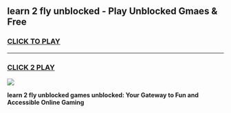 
## learn 2 fly unblocked - Play Unblocked Gmaes & Free
<h3>
<a href="https://news.freeplayer.one?title=learn_2_fly_unblocked&ref=16F">CLICK TO PLAY</a></h3>
<hr>

<h3>
<a href="https://news.freeplayer.one?title=learn_2_fly_unblocked&ref=16F">CLICK 2 PLAY</a>
  
</h3>

<a href="https://news.freeplayer.one?title=learn_2_fly_unblocked&ref=16F/"><img src="https://clearcache.store/games.png"></a>


**learn 2 fly unblocked games unblocked: Your Gateway to Fun and Accessible Online Gaming**
